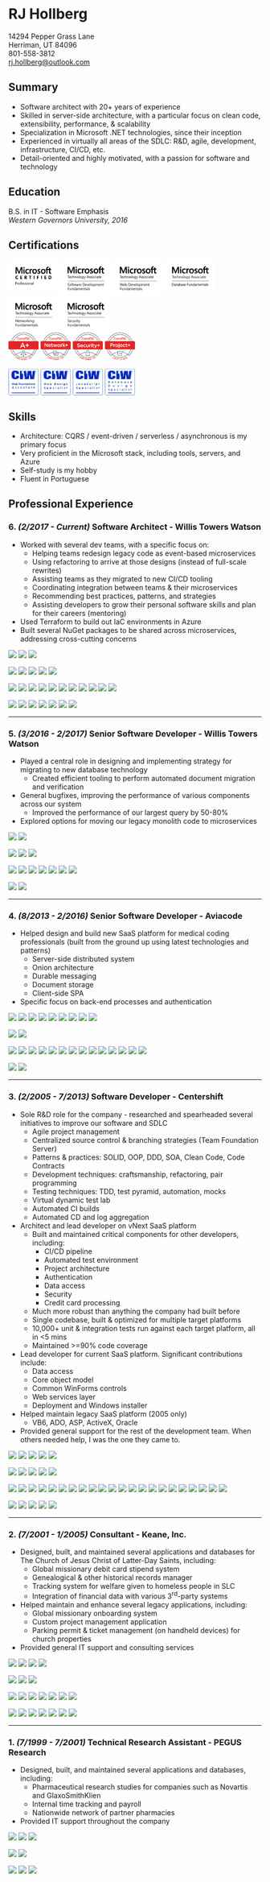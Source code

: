 # RJ Hollberg

14294 Pepper Grass Lane  
Herriman, UT 84096  
801-558-3812  
rj.hollberg@outlook.com

## Summary

- Software architect with 20+ years of experience
- Skilled in server-side architecture, with a particular focus on clean code, extensibility, performance, & scalability
- Specialization in Microsoft .NET technologies, since their inception
- Experienced in virtually all areas of the SDLC: R&D, agile, development, infrastructure, CI/CD, etc.
- Detail-oriented and highly motivated, with a passion for software and technology

## Education

B.S. in IT - Software Emphasis  
_Western Governors University, 2016_

## Certifications

<a href="Microsoft/MCPS/MS_Cert_Professional_logo_Blk_rgb.png"><img src="Microsoft/MCPS/MS_Cert_Professional_logo_Blk_rgb.png" width="100" align="top"></a>
<a href="Microsoft/MTA/Software%20Development/MTA_SoftDev_Blk.png"><img src="Microsoft/MTA/Software%20Development/MTA_SoftDev_Blk.png" width="100" align="top"></a>
<a href="Microsoft/MTA/Web%20Development/MTA_WebDev_Blk.png"><img src="Microsoft/MTA/Web%20Development/MTA_WebDev_Blk.png" width="100" align="top"></a>
<a href="Microsoft/MTA/Database/MTA_Database_Blk.png"><img src="Microsoft/MTA/Database/MTA_Database_Blk.png" width="100" align="top"></a>
<a href="Microsoft/MTA/Networking/MTA_Network_Blk.png"><img src="Microsoft/MTA/Networking/MTA_Network_Blk.png" width="100" align="top"></a>
<a href="Microsoft/MTA/Security/MTA_Security_Blk.png"><img src="Microsoft/MTA/Security/MTA_Security_Blk.png" width="100" align="top"></a>
</br>
<a href="CompTIA/A%2B%20ce/Aplus%20Logo%20Certified%20CE.png"><img src="CompTIA/A%2B%20ce/Aplus%20Logo%20Certified%20CE.png" width="60" align="top"></a>
<a href="CompTIA/Network%2B%20ce/NetworkPlus%20Logo%20Certified%20CE.png"><img src="CompTIA/Network%2B%20ce/NetworkPlus%20Logo%20Certified%20CE.png" width="60" align="top"></a>
<a href="CompTIA/Security%2B%20ce/SecurityPlus%20Logo%20Certified%20CE.png"><img src="CompTIA/Security%2B%20ce/SecurityPlus%20Logo%20Certified%20CE.png" width="60" align="top"></a>
<a href="CompTIA/Project%2B/ProjectPlus%20Logo%20Certified.png"><img src="CompTIA/Project%2B/ProjectPlus%20Logo%20Certified.png" width="60" align="top"></a>
</br>
</br>
<a href="CIW/CIW%20Web%20Foundations%20Associate%20Logo.jpg"><img src="CIW/CIW%20Web%20Foundations%20Associate%20Logo.jpg" width="60" align="top"></a>
<a href="CIW/CIW%20Web%20Design%20Specialist%20Logo.jpg"><img src="CIW/CIW%20Web%20Design%20Specialist%20Logo.jpg" width="60" align="top"></a>
<a href="CIW/CIW%20JavaScript%20Specialist%20Logo.jpg"><img src="CIW/CIW%20JavaScript%20Specialist%20Logo.jpg" width="60" align="top"></a>
<a href="CIW/CIW%20Database%20Design%20Specialist%20Logo.jpg"><img src="CIW/CIW%20Database%20Design%20Specialist%20Logo.jpg" width="60" align="top"></a>

## Skills

- Architecture: CQRS / event-driven / serverless / asynchronous is my primary focus
- Very proficient in the Microsoft stack, including tools, servers, and Azure
- Self-study is my hobby
- Fluent in Portuguese

## Professional Experience

### **6.** _(2/2017 - Current)_ **Software Architect** - Willis Towers Watson

- Worked with several dev teams, with a specific focus on:
  - Helping teams redesign legacy code as event-based microservices
  - Using refactoring to arrive at those designs (instead of full-scale rewrites)
  - Assisting teams as they migrated to new CI/CD tooling
  - Coordinating integration between teams & their microservices
  - Recommending best practices, patterns, and strategies
  - Assisting developers to grow their personal software skills and plan for their careers (mentoring)
- Used Terraform to build out IaC environments in Azure
- Built several NuGet packages to be shared across microservices, addressing cross-cutting concerns

![](https://img.shields.io/badge/-Languages:-red)
![](https://img.shields.io/badge/-C%23-lightgrey)
![](https://img.shields.io/badge/-Terraform-lightgrey)

![](https://img.shields.io/badge/-Databases:-blue)
![](https://img.shields.io/badge/-RavenDB-lightgrey)
![](https://img.shields.io/badge/-PostgreSQL-lightgrey)
![](https://img.shields.io/badge/-SQL%20Server-lightgrey)
![](https://img.shields.io/badge/-CosmosDB-lightgrey)

![](https://img.shields.io/badge/-Technologies:-brightgreen)
![](https://img.shields.io/badge/-Git-lightgrey)
![](https://img.shields.io/badge/-Marten-lightgrey)
![](https://img.shields.io/badge/-Moq-lightgrey)
![](https://img.shields.io/badge/-Serilog-lightgrey)
![](https://img.shields.io/badge/-App%20Metrics-lightgrey)
![](https://img.shields.io/badge/-Cake-lightgrey)
![](https://img.shields.io/badge/-Docker-lightgrey)
![](https://img.shields.io/badge/-Azure-lightgrey)
![](https://img.shields.io/badge/-React-lightgrey)
![](https://img.shields.io/badge/-SignalR-lightgrey)

![](https://img.shields.io/badge/-Integrations%20with:-blueviolet)
![](https://img.shields.io/badge/-Auth0-lightgrey)
![](https://img.shields.io/badge/-GitHub%20Enterprise-lightgrey)
![](https://img.shields.io/badge/-TeamCity-lightgrey)
![](https://img.shields.io/badge/-Octopus%20Deploy-lightgrey)
![](https://img.shields.io/badge/-Sumo%20Logic-lightgrey)
![](https://img.shields.io/badge/-PagerDuty-lightgrey)

---

### **5.** _(3/2016 - 2/2017)_ **Senior Software Developer** - Willis Towers Watson

- Played a central role in designing and implementing strategy for migrating to new database technology
  - Created efficient tooling to perform automated document migration and verification
- General bugfixes, improving the performance of various components across our system
  - Improved the performance of our largest query by 50-80%
- Explored options for moving our legacy monolith code to microservices

![](https://img.shields.io/badge/-Languages:-red)
![](https://img.shields.io/badge/-C%23-lightgrey)

![](https://img.shields.io/badge/-Databases:-blue)
![](https://img.shields.io/badge/-RavenDB-lightgrey)
![](https://img.shields.io/badge/-PostgreSQL-lightgrey)

![](https://img.shields.io/badge/-Technologies:-brightgreen)
![](https://img.shields.io/badge/-Git-lightgrey)
![](https://img.shields.io/badge/-StructureMap-lightgrey)
![](https://img.shields.io/badge/-Marten-lightgrey)
![](https://img.shields.io/badge/-Storyteller-lightgrey)
![](https://img.shields.io/badge/-Dapper-lightgrey)
![](https://img.shields.io/badge/-Moq-lightgrey)

![](https://img.shields.io/badge/-Integrations%20with:-blueviolet)
![](https://img.shields.io/badge/-TeamCity-lightgrey)

---

### **4.** _(8/2013 - 2/2016)_ **Senior Software Developer** - Aviacode

- Helped design and build new SaaS platform for medical coding professionals (built from the ground up using latest technologies and patterns)
  - Server-side distributed system
  - Onion architecture
  - Durable messaging
  - Document storage
  - Client-side SPA
- Specific focus on back-end processes and authentication

![](https://img.shields.io/badge/-Languages:-red)
![](https://img.shields.io/badge/-C%23-lightgrey)
![](https://img.shields.io/badge/-HTML%205-lightgrey)
![](https://img.shields.io/badge/-CSS%203-lightgrey)
![](https://img.shields.io/badge/-JavaScript-lightgrey)
![](https://img.shields.io/badge/-TypeScript-lightgrey)
![](https://img.shields.io/badge/-XML-lightgrey)
![](https://img.shields.io/badge/-JSON-lightgrey)
![](https://img.shields.io/badge/-T4-lightgrey)

![](https://img.shields.io/badge/-Databases:-blue)
![](https://img.shields.io/badge/-RavenDB-lightgrey)

![](https://img.shields.io/badge/-Technologies:-brightgreen)
![](https://img.shields.io/badge/-Mercurial-lightgrey)
![](https://img.shields.io/badge/-Git-lightgrey)
![](https://img.shields.io/badge/-ASP.NET-lightgrey)
![](https://img.shields.io/badge/-Autofac-lightgrey)
![](https://img.shields.io/badge/-NHibernate-lightgrey)
![](https://img.shields.io/badge/-MSMQ-lightgrey)
![](https://img.shields.io/badge/-AJAX-lightgrey)
![](https://img.shields.io/badge/-JQuery-lightgrey)
![](https://img.shields.io/badge/-AngularJS-lightgrey)
![](https://img.shields.io/badge/-IIS-lightgrey)
![](https://img.shields.io/badge/-WIF-lightgrey)
![](https://img.shields.io/badge/-SAML-lightgrey)
![](https://img.shields.io/badge/-Rhino%20Mocks-lightgrey)

![](https://img.shields.io/badge/-Integrations%20with:-blueviolet)
![](https://img.shields.io/badge/-TeamCity-lightgrey)

---

### **3.** _(2/2005 - 7/2013)_ **Software Developer** - Centershift

- Sole R&D role for the company - researched and spearheaded several initiatives to improve our software and SDLC
  - Agile project management
  - Centralized source control & branching strategies (Team Foundation Server)
  - Patterns & practices: SOLID, OOP, DDD, SOA, Clean Code, Code Contracts
  - Development techniques: craftsmanship, refactoring, pair programming
  - Testing techniques: TDD, test pyramid, automation, mocks
  - Virtual dynamic test lab
  - Automated CI builds
  - Automated CD and log aggregation
- Architect and lead developer on vNext SaaS platform
  - Built and maintained critical components for other developers, including:
    - CI/CD pipeline
    - Automated test environment
    - Project architecture
    - Authentication
    - Data access
    - Security
    - Credit card processing
  - Much more robust than anything the company had built before
  - Single codebase, built & optimized for multiple target platforms
  - 10,000+ unit & integration tests run against each target platform, all in <5 mins
  - Maintained >=90% code coverage
- Lead developer for current SaaS platform. Significant contributions include:
  - Data access
  - Core object model
  - Common WinForms controls
  - Web services layer
  - Deployment and Windows installer
- Helped maintain legacy SaaS platform (2005 only)
  - VB6, ADO, ASP, ActiveX, Oracle
- Provided general support for the rest of the development team. When others needed help, I was the one they came to.

![](https://img.shields.io/badge/-Languages:-red)
![](https://img.shields.io/badge/-VB.NET-lightgrey)
![](https://img.shields.io/badge/-C%23-lightgrey)
![](https://img.shields.io/badge/-XML-lightgrey)
![](https://img.shields.io/badge/-T4-lightgrey)

![](https://img.shields.io/badge/-Databases:-blue)
![](https://img.shields.io/badge/-Oracle-lightgrey)
![](https://img.shields.io/badge/-SQL%20Server-lightgrey)
![](https://img.shields.io/badge/-MySQL-lightgrey)
![](https://img.shields.io/badge/-SQLite-lightgrey)

![](https://img.shields.io/badge/-Technologies:-brightgreen)
![](https://img.shields.io/badge/-ADO.NET-lightgrey)
![](https://img.shields.io/badge/-Entity%20Framework-lightgrey)
![](https://img.shields.io/badge/-LLBLGen%20Pro-lightgrey)
![](https://img.shields.io/badge/-NHibernate-lightgrey)
![](https://img.shields.io/badge/-ASP.NET%20MVC-lightgrey)
![](https://img.shields.io/badge/-WinForms-lightgrey)
![](https://img.shields.io/badge/-Infragistics-lightgrey)
![](https://img.shields.io/badge/-Dotfuscator-lightgrey)
![](https://img.shields.io/badge/-ClickOnce-lightgrey)
![](https://img.shields.io/badge/-InstallShield-lightgrey)
![](https://img.shields.io/badge/-IIS-lightgrey)
![](https://img.shields.io/badge/-WIF-lightgrey)
![](https://img.shields.io/badge/-WCF-lightgrey)
![](https://img.shields.io/badge/-WPF-lightgrey)
![](https://img.shields.io/badge/-SAML-lightgrey)
![](https://img.shields.io/badge/-x509-lightgrey)
![](https://img.shields.io/badge/-Encryption-lightgrey)
![](https://img.shields.io/badge/-Code%20Contracts-lightgrey)
![](https://img.shields.io/badge/-Globalization-lightgrey)
![](https://img.shields.io/badge/-NodaTime-lightgrey)
![](https://img.shields.io/badge/-Moq-lightgrey)

![](https://img.shields.io/badge/-Integrations%20with:-blueviolet)
![](https://img.shields.io/badge/-Team%20Foundation%20Server-lightgrey)
![](https://img.shields.io/badge/-Thinktecture%20IdentityServer-lightgrey)
![](https://img.shields.io/badge/-Credit%20Card%20Processors-lightgrey)
![](https://img.shields.io/badge/-Microsoft%20Dynamics%20C5-lightgrey)

---

### **2.** _(7/2001 - 1/2005)_ **Consultant** - Keane, Inc.

- Designed, built, and maintained several applications and databases for The Church of Jesus Christ of Latter-Day Saints, including:
  - Global missionary debit card stipend system
  - Genealogical & other historical records manager
  - Tracking system for welfare given to homeless people in SLC
  - Integration of financial data with various 3<sup>rd</sup>-party systems
- Helped maintain and enhance several legacy applications, including:
  - Global missionary onboarding system
  - Custom project management application
  - Parking permit & ticket management (on handheld devices) for church properties
- Provided general IT support and consulting services

![](https://img.shields.io/badge/-Languages:-red)
![](https://img.shields.io/badge/-VBA-lightgrey)
![](https://img.shields.io/badge/-VB6-lightgrey)
![](https://img.shields.io/badge/-HTML-lightgrey)

![](https://img.shields.io/badge/-Databases:-blue?logo=)
![](https://img.shields.io/badge/-Oracle-lightgrey)
![](https://img.shields.io/badge/-MS%20Access-lightgrey)

![](https://img.shields.io/badge/-Technologies:-brightgreen)
![](https://img.shields.io/badge/-Windows%20API-lightgrey)
![](https://img.shields.io/badge/-ASP-lightgrey)
![](https://img.shields.io/badge/-ActiveX-lightgrey)
![](https://img.shields.io/badge/-SMTP-lightgrey)
![](https://img.shields.io/badge/-MAPI-lightgrey)
![](https://img.shields.io/badge/-PDF-lightgrey)

![](https://img.shields.io/badge/-Integrations%20with:-blueviolet)
![](https://img.shields.io/badge/-ACH-lightgrey)
![](https://img.shields.io/badge/-PeopleSoft-lightgrey)
![](https://img.shields.io/badge/-QuickBooks-lightgrey)
![](https://img.shields.io/badge/-MS%20Excel-lightgrey)
![](https://img.shields.io/badge/-Handheld%20PCs-lightgrey)
![](https://img.shields.io/badge/-Scanners-lightgrey)

---

### **1.** _(7/1999 - 7/2001)_ **Technical Research Assistant** - PEGUS Research

- Designed, built, and maintained several applications and databases, including:
  - Pharmaceutical research studies for companies such as Novartis and GlaxoSmithKlien
  - Internal time tracking and payroll
  - Nationwide network of partner pharmacies
- Provided IT support throughout the company

![](https://img.shields.io/badge/-Languages:-red)
![](https://img.shields.io/badge/-VBA-lightgrey)
![](https://img.shields.io/badge/-VB6-lightgrey)

![](https://img.shields.io/badge/-Databases:-blue)
![](https://img.shields.io/badge/-MS%20Access-lightgrey)

![](https://img.shields.io/badge/-Technologies:-brightgreen)
![](https://img.shields.io/badge/-Windows%20API-lightgrey)
![](https://img.shields.io/badge/-ActiveX-lightgrey)
